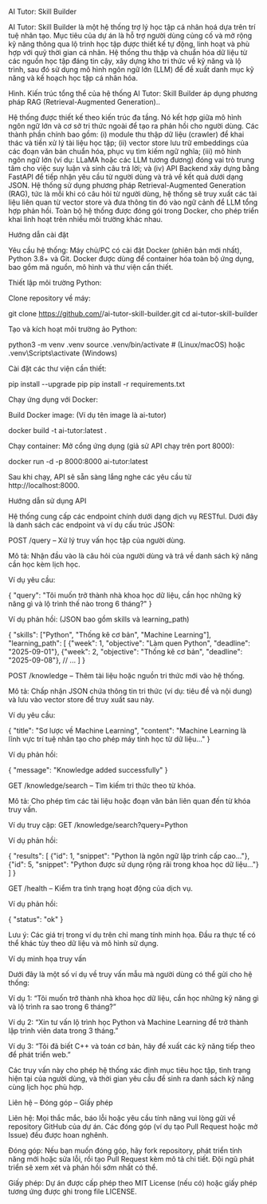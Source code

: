 AI Tutor: Skill Builder

AI Tutor: Skill Builder là một hệ thống trợ lý học tập cá nhân hoá dựa trên trí tuệ nhân tạo. Mục tiêu của dự án là hỗ trợ người dùng củng cố và mở rộng kỹ năng thông qua lộ trình học tập được thiết kế tự động, linh hoạt và phù hợp với quỹ thời gian cá nhân. Hệ thống thu thập và chuẩn hóa dữ liệu từ các nguồn học tập đáng tin cậy, xây dựng kho tri thức về kỹ năng và lộ trình, sau đó sử dụng mô hình ngôn ngữ lớn (LLM) để đề xuất danh mục kỹ năng và kế hoạch học tập cá nhân hóa.

Hình. Kiến trúc tổng thể của hệ thống AI Tutor: Skill Builder áp dụng phương pháp RAG (Retrieval-Augmented Generation)..

Hệ thống được thiết kế theo kiến trúc đa tầng. Nó kết hợp giữa mô hình ngôn ngữ lớn và cơ sở tri thức ngoài để tạo ra phản hồi cho người dùng. Các thành phần chính bao gồm: (i) module thu thập dữ liệu (crawler) để khai thác và tiền xử lý tài liệu học tập; (ii) vector store lưu trữ embeddings của các đoạn văn bản chuẩn hóa, phục vụ tìm kiếm ngữ nghĩa; (iii) mô hình ngôn ngữ lớn (ví dụ: LLaMA hoặc các LLM tương đương) đóng vai trò trung tâm cho việc suy luận và sinh câu trả lời; và (iv) API Backend xây dựng bằng FastAPI để tiếp nhận yêu cầu từ người dùng và trả về kết quả dưới dạng JSON. Hệ thống sử dụng phương pháp Retrieval-Augmented Generation (RAG), tức là mỗi khi có câu hỏi từ người dùng, hệ thống sẽ truy xuất các tài liệu liên quan từ vector store và đưa thông tin đó vào ngữ cảnh để LLM tổng hợp phản hồi. Toàn bộ hệ thống được đóng gói trong Docker, cho phép triển khai linh hoạt trên nhiều môi trường khác nhau.

Hướng dẫn cài đặt

Yêu cầu hệ thống: Máy chủ/PC có cài đặt Docker (phiên bản mới nhất), Python 3.8+ và Git. Docker được dùng để container hóa toàn bộ ứng dụng, bao gồm mã nguồn, mô hình và thư viện cần thiết.

Thiết lập môi trường Python:

Clone repository về máy:

git clone https://github.com/<username>/ai-tutor-skill-builder.git
cd ai-tutor-skill-builder


Tạo và kích hoạt môi trường ảo Python:

python3 -m venv .venv
source .venv/bin/activate      # (Linux/macOS) hoặc .venv\Scripts\activate (Windows)


Cài đặt các thư viện cần thiết:

pip install --upgrade pip
pip install -r requirements.txt


Chạy ứng dụng với Docker:

Build Docker image: (Ví dụ tên image là ai-tutor)

docker build -t ai-tutor:latest .


Chạy container: Mở cổng ứng dụng (giả sử API chạy trên port 8000):

docker run -d -p 8000:8000 ai-tutor:latest


Sau khi chạy, API sẽ sẵn sàng lắng nghe các yêu cầu từ http://localhost:8000.

Hướng dẫn sử dụng API

Hệ thống cung cấp các endpoint chính dưới dạng dịch vụ RESTful. Dưới đây là danh sách các endpoint và ví dụ cấu trúc JSON:

POST /query – Xử lý truy vấn học tập của người dùng.

Mô tả: Nhận đầu vào là câu hỏi của người dùng và trả về danh sách kỹ năng cần học kèm lịch học.

Ví dụ yêu cầu:

{
  "query": "Tôi muốn trở thành nhà khoa học dữ liệu, cần học những kỹ năng gì và lộ trình thế nào trong 6 tháng?"
}


Ví dụ phản hồi: (JSON bao gồm skills và learning_path)

{
  "skills": ["Python", "Thống kê cơ bản", "Machine Learning"],
  "learning_path": [
    {"week": 1, "objective": "Làm quen Python", "deadline": "2025-09-01"},
    {"week": 2, "objective": "Thống kê cơ bản", "deadline": "2025-09-08"},
    // ...
  ]
}


POST /knowledge – Thêm tài liệu hoặc nguồn tri thức mới vào hệ thống.

Mô tả: Chấp nhận JSON chứa thông tin tri thức (ví dụ: tiêu đề và nội dung) và lưu vào vector store để truy xuất sau này.

Ví dụ yêu cầu:

{
  "title": "Sơ lược về Machine Learning",
  "content": "Machine Learning là lĩnh vực trí tuệ nhân tạo cho phép máy tính học từ dữ liệu..."
}


Ví dụ phản hồi:

{
  "message": "Knowledge added successfully"
}


GET /knowledge/search – Tìm kiếm tri thức theo từ khóa.

Mô tả: Cho phép tìm các tài liệu hoặc đoạn văn bản liên quan đến từ khóa truy vấn.

Ví dụ truy cập: GET /knowledge/search?query=Python

Ví dụ phản hồi:

{
  "results": [
    {"id": 1, "snippet": "Python là ngôn ngữ lập trình cấp cao..."},
    {"id": 5, "snippet": "Python được sử dụng rộng rãi trong khoa học dữ liệu..."}
  ]
}


GET /health – Kiểm tra tình trạng hoạt động của dịch vụ.

Ví dụ phản hồi:

{
  "status": "ok"
}


Lưu ý: Các giá trị trong ví dụ trên chỉ mang tính minh họa. Đầu ra thực tế có thể khác tùy theo dữ liệu và mô hình sử dụng.

Ví dụ minh họa truy vấn

Dưới đây là một số ví dụ về truy vấn mẫu mà người dùng có thể gửi cho hệ thống:

Ví dụ 1: “Tôi muốn trở thành nhà khoa học dữ liệu, cần học những kỹ năng gì và lộ trình ra sao trong 6 tháng?”

Ví dụ 2: “Xin tư vấn lộ trình học Python và Machine Learning để trở thành lập trình viên data trong 3 tháng.”

Ví dụ 3: “Tôi đã biết C++ và toán cơ bản, hãy đề xuất các kỹ năng tiếp theo để phát triển web.”

Các truy vấn này cho phép hệ thống xác định mục tiêu học tập, tình trạng hiện tại của người dùng, và thời gian yêu cầu để sinh ra danh sách kỹ năng cùng lịch học phù hợp.

Liên hệ – Đóng góp – Giấy phép

Liên hệ: Mọi thắc mắc, báo lỗi hoặc yêu cầu tính năng vui lòng gửi về repository GitHub của dự án. Các đóng góp (ví dụ tạo Pull Request hoặc mở Issue) đều được hoan nghênh.

Đóng góp: Nếu bạn muốn đóng góp, hãy fork repository, phát triển tính năng mới hoặc sửa lỗi, rồi tạo Pull Request kèm mô tả chi tiết. Đội ngũ phát triển sẽ xem xét và phản hồi sớm nhất có thể.

Giấy phép: Dự án được cấp phép theo MIT License (nếu có) hoặc giấy phép tương ứng được ghi trong file LICENSE.
